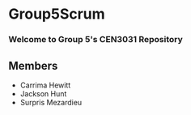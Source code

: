 # Group5Scrum
### Welcome to Group 5's CEN3031 Repository
## Members
- Carrima Hewitt
- Jackson Hunt
- Surpris Mezardieu
